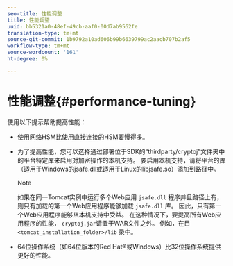 ```yaml
---
seo-title: 性能调整
title: 性能调整
uuid: bb5321a0-48ef-49cb-aaf0-00d7ab9562fe
translation-type: tm+mt
source-git-commit: 1b9792a10ad606b99b6639799ac2aacb707b2af5
workflow-type: tm+mt
source-wordcount: '161'
ht-degree: 0%

---
```



# 性能调整{#performance-tuning}

使用以下提示帮助提高性能：

* 使用网络HSM比使用直接连接的HSM要慢得多。
* 为了提高性能，您可以选择通过部署位于SDK的“thirdparty/cryptoj”文件夹中的平台特定库来启用对加密操作的本机支持。 要启用本机支持，请将平台的库（适用于Windows的jsafe.dll或适用于Linux的libjsafe.so）添加到路径中。

   >[!NOTE]
   >
   >如果在同一Tomcat实例中运行多个Web应用 `jsafe.dll` 程序并且路径上有，则只有加载的第一个Web应用程序能够加载 `jsafe.dll` 库。 因此，只有第一个Web应用程序能够从本机支持中受益。 在这种情况下，要提高所有Web应用程序的性能， `cryptoj.jar`请置于WAR文件之外。 例如，在目 `<tomcat_installation_folder>/lib` 录中。

* 64位操作系统（如64位版本的Red Hat®或Windows）比32位操作系统提供更好的性能。

